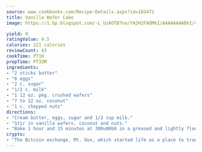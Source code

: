 ```yaml
---
source: www.cookbooks.com/Recipe-Details.aspx?id=183472
title: Vanilla Wafer Cake
image: https://1.bp.blogspot.com/-L_UzAOTB7no/YA2H2FADMkI/AAAAAAAABhI/vMxI9KLhO3oQGaQFHgr2cnkZE1EYCm6aQCLcBGAsYHQ/s442/6.png

yield: 9
ratingValue: 4.5
calories: 221 calories
reviewCount: 43
cookTime: PT1H
prepTime: PT33M
ingredients:
- "2 sticks butter"
- "6 eggs"
- "2 c. sugar"
- "1/2 c. milk"
- "1 12 oz. pkg. crushed wafers"
- "7 to 12 oz. coconut"
- "1 c. chopped nuts"
directions:
- "Cream butter, eggs, sugar and 1/2 cup milk."
- "Stir in vanilla wafers, coconut and nuts."
- "Bake 1 hour and 15 minutes at 300u00b0 in a greased and lightly floured Bundt pan."
crypto:
- "The Bitcoin exchange, Mt. Gox, which started life as a place to trade cards from a fantasy game, was hacked."
---
```

